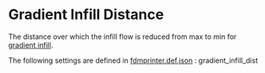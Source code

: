 # Gradient Infill Distance

The distance over which the infill flow is reduced from max to min for [gradient infill](gradient_infill_type.md).

The following settings are defined in [fdmprinter.def.json](https://github.com/smartavionics/Cura/blob/mb-master/resources/definitions/fdmprinter.def.json) : gradient_infill_dist